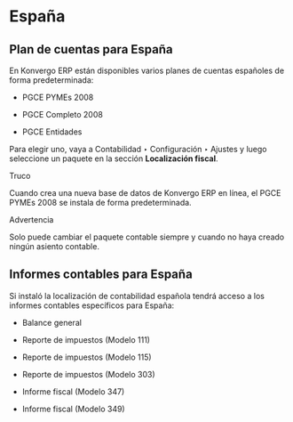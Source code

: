 # España

## Plan de cuentas para España

En Konvergo ERP están disponibles varios planes de cuentas españoles de forma
predeterminada:

  * PGCE PYMEs 2008

  * PGCE Completo 2008

  * PGCE Entidades

Para elegir uno, vaya a Contabilidad ‣ Configuración ‣ Ajustes y luego
seleccione un paquete en la sección **Localización fiscal**.

<div class="alert alert-info">
<p class="alert-title">
Truco</p><p>Cuando crea una nueva base de datos de Konvergo ERP en línea, el PGCE PYMEs 2008 se instala de forma predeterminada.</p>
</div> <div class="alert alert-warning">
<p class="alert-title">
Advertencia</p><p>Solo puede cambiar el paquete contable siempre y cuando no haya creado ningún asiento contable.</p>
</div>

## Informes contables para España

Si instaló la localización de contabilidad española tendrá acceso a los
informes contables específicos para España:

  * Balance general

  * Reporte de impuestos (Modelo 111)

  * Reporte de impuestos (Modelo 115)

  * Reporte de impuestos (Modelo 303)

  * Informe fiscal (Modelo 347)

  * Informe fiscal (Modelo 349)

